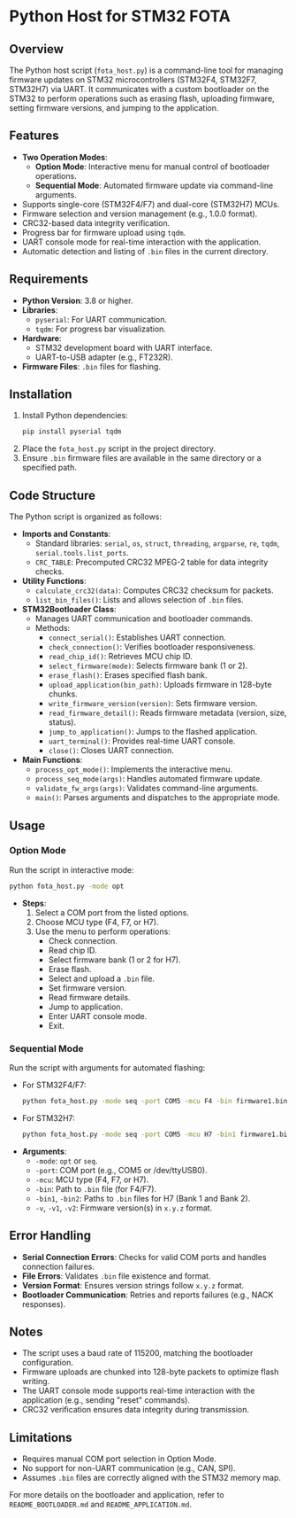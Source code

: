# Python Host for STM32 FOTA

## Overview
The Python host script (`fota_host.py`) is a command-line tool for managing firmware updates on STM32 microcontrollers (STM32F4, STM32F7, STM32H7) via UART. It communicates with a custom bootloader on the STM32 to perform operations such as erasing flash, uploading firmware, setting firmware versions, and jumping to the application.

## Features
- **Two Operation Modes**:
  - **Option Mode**: Interactive menu for manual control of bootloader operations.
  - **Sequential Mode**: Automated firmware update via command-line arguments.
- Supports single-core (STM32F4/F7) and dual-core (STM32H7) MCUs.
- Firmware selection and version management (e.g., 1.0.0 format).
- CRC32-based data integrity verification.
- Progress bar for firmware upload using `tqdm`.
- UART console mode for real-time interaction with the application.
- Automatic detection and listing of `.bin` files in the current directory.

## Requirements
- **Python Version**: 3.8 or higher.
- **Libraries**:
  - `pyserial`: For UART communication.
  - `tqdm`: For progress bar visualization.
- **Hardware**:
  - STM32 development board with UART interface.
  - UART-to-USB adapter (e.g., FT232R).
- **Firmware Files**: `.bin` files for flashing.

## Installation
1. Install Python dependencies:
   ```bash
   pip install pyserial tqdm
   ```
2. Place the `fota_host.py` script in the project directory.
3. Ensure `.bin` firmware files are available in the same directory or a specified path.

## Code Structure
The Python script is organized as follows:

- **Imports and Constants**:
  - Standard libraries: `serial`, `os`, `struct`, `threading`, `argparse`, `re`, `tqdm`, `serial.tools.list_ports`.
  - `CRC_TABLE`: Precomputed CRC32 MPEG-2 table for data integrity checks.
- **Utility Functions**:
  - `calculate_crc32(data)`: Computes CRC32 checksum for packets.
  - `list_bin_files()`: Lists and allows selection of `.bin` files.
- **STM32Bootloader Class**:
  - Manages UART communication and bootloader commands.
  - Methods:
    - `connect_serial()`: Establishes UART connection.
    - `check_connection()`: Verifies bootloader responsiveness.
    - `read_chip_id()`: Retrieves MCU chip ID.
    - `select_firmware(mode)`: Selects firmware bank (1 or 2).
    - `erase_flash()`: Erases specified flash bank.
    - `upload_application(bin_path)`: Uploads firmware in 128-byte chunks.
    - `write_firmware_version(version)`: Sets firmware version.
    - `read_firmware_detail()`: Reads firmware metadata (version, size, status).
    - `jump_to_application()`: Jumps to the flashed application.
    - `uart_terminal()`: Provides real-time UART console.
    - `close()`: Closes UART connection.
- **Main Functions**:
  - `process_opt_mode()`: Implements the interactive menu.
  - `process_seq_mode(args)`: Handles automated firmware update.
  - `validate_fw_args(args)`: Validates command-line arguments.
  - `main()`: Parses arguments and dispatches to the appropriate mode.

## Usage
### Option Mode
Run the script in interactive mode:
```bash
python fota_host.py -mode opt
```
- **Steps**:
  1. Select a COM port from the listed options.
  2. Choose MCU type (F4, F7, or H7).
  3. Use the menu to perform operations:
     - Check connection.
     - Read chip ID.
     - Select firmware bank (1 or 2 for H7).
     - Erase flash.
     - Select and upload a `.bin` file.
     - Set firmware version.
     - Read firmware details.
     - Jump to application.
     - Enter UART console mode.
     - Exit.

### Sequential Mode
Run the script with arguments for automated flashing:
- For STM32F4/F7:
  ```bash
  python fota_host.py -mode seq -port COM5 -mcu F4 -bin firmware1.bin -v 1.0.0
  ```
- For STM32H7:
  ```bash
  python fota_host.py -mode seq -port COM5 -mcu H7 -bin1 firmware1.bin -bin2 firmware2.bin -v1 1.0.0 -v2 1.0.0
  ```
- **Arguments**:
  - `-mode`: `opt` or `seq`.
  - `-port`: COM port (e.g., COM5 or /dev/ttyUSB0).
  - `-mcu`: MCU type (F4, F7, or H7).
  - `-bin`: Path to `.bin` file (for F4/F7).
  - `-bin1`, `-bin2`: Paths to `.bin` files for H7 (Bank 1 and Bank 2).
  - `-v`, `-v1`, `-v2`: Firmware version(s) in `x.y.z` format.

## Error Handling
- **Serial Connection Errors**: Checks for valid COM ports and handles connection failures.
- **File Errors**: Validates `.bin` file existence and format.
- **Version Format**: Ensures version strings follow `x.y.z` format.
- **Bootloader Communication**: Retries and reports failures (e.g., NACK responses).

## Notes
- The script uses a baud rate of 115200, matching the bootloader configuration.
- Firmware uploads are chunked into 128-byte packets to optimize flash writing.
- The UART console mode supports real-time interaction with the application (e.g., sending "reset" commands).
- CRC32 verification ensures data integrity during transmission.

## Limitations
- Requires manual COM port selection in Option Mode.
- No support for non-UART communication (e.g., CAN, SPI).
- Assumes `.bin` files are correctly aligned with the STM32 memory map.

For more details on the bootloader and application, refer to `README_BOOTLOADER.md` and `README_APPLICATION.md`.